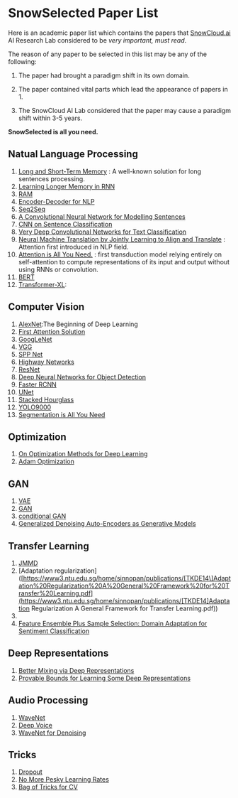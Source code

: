 # SnowSelected Paper List

Here is an academic paper list which contains the papers that [SnowCloud.ai](https://www.snowcloud.ai) AI Research Lab considered to be *very important, must read*.

The reason of any paper to be selected in this list may be any of the following:

1. The paper had brought a paradigm shift in its own domain.

2. The paper contained vital parts which lead the appearance of papers in 1.

3. The SnowCloud AI Lab considered that the paper may cause a paradigm shift within 3-5 years.

**SnowSelected  is all you need.**

## Natual Language Processing

1. [Long and Short-Term Memory](https://www.mitpressjournals.org/doi/10.1162/neco.1997.9.8.1735) : A well-known solution for long sentences processing.
2. [Learning Longer Memory in RNN](https://arxiv.org/pdf/1412.7753.pdf)
3. [RAM](https://arxiv.org/pdf/1406.6247.pdf)
4. [Encoder-Decoder for NLP](https://arxiv.org/pdf/1406.1078.pdf)
5. [Seq2Seq](https://arxiv.org/pdf/1409.3215.pdf)
6. [A Convolutional Neural Network for Modelling Sentences](https://arxiv.org/pdf/1404.2188.pdf)
7. [CNN on Sentence Classification](https://arxiv.org/pdf/1408.5882.pdf)
8. [Very Deep Convolutional Networks
   for Text Classification](https://arxiv.org/pdf/1606.01781.pdf)
9. [Neural Machine Translation by Jointly Learning to Align and Translate](https://arxiv.org/pdf/1409.0473.pdf) : Attention first introduced in NLP field.
10. [Attention is All You Need.](https://arxiv.org/abs/1706.03762) : first transduction model relying
    entirely on self-attention to compute representations of its input and output without using RNNs or
    convolution.
11. [BERT](https://arxiv.org/abs/1810.04805)
12. [Transformer-XL](https://arxiv.org/abs/1901.02860): 

## Computer Vision

1. [AlexNet](https://dl.acm.org/citation.cfm?id=3065386):The Beginning of Deep Learning
2. [First Attention Solution](https://arxiv.org/abs/1109.3737)
3. [GoogLeNet](https://www.cs.unc.edu/~wliu/papers/GoogLeNet.pdf)
4. [VGG](https://arxiv.org/pdf/1409.1556.pdf)
5. [SPP Net](https://arxiv.org/pdf/1406.4729.pdf)
6. [Highway Networks](https://papers.nips.cc/paper/5850-training-very-deep-networks.pdf)
7. [ResNet](https://arxiv.org/pdf/1512.03385.pdf)
8. [Deep Neural Networks for Object Detection](https://pdfs.semanticscholar.org/713f/73ce5c3013d9fb796c21b981dc6629af0bd5.pdf)
9. [Faster RCNN](https://arxiv.org/pdf/1506.01497.pdf)
10. [UNet](https://arxiv.org/pdf/1505.04597.pdf)
11. [Stacked Hourglass](https://arxiv.org/pdf/1603.06937.pdf)
12. [YOLO9000](https://arxiv.org/pdf/1612.08242.pdf)
13. [Segmentation is All You Need](https://arxiv.org/pdf/1904.13300.pdf)

## Optimization

1. [On Optimization Methods for Deep Learning](http://ai.stanford.edu/~ang/papers/icml11-OptimizationForDeepLearning.pdf)
2. [Adam Optimization](https://arxiv.org/pdf/1412.6980.pdf)

## GAN

1. [VAE](https://arxiv.org/abs/1312.6114)
2. [GAN](https://arxiv.org/pdf/1406.2661.pdf)
3. [conditional GAN](https://arxiv.org/pdf/1411.1784.pdf)
4. [Generalized Denoising Auto-Encoders as Generative Models](http://papers.nips.cc/paper/5023-generalized-denoising-auto-encoders-as-generative-models.pdf)

## Transfer Learning

1. [JMMD](https://www.cv-foundation.org/openaccess/content_iccv_2013/papers/Long_Transfer_Feature_Learning_2013_ICCV_paper.pdf)
2. [Adaptation regularization]([https://www3.ntu.edu.sg/home/sinnopan/publications/[TKDE14\]Adaptation%20Regularization%20A%20General%20Framework%20for%20Transfer%20Learning.pdf](https://www3.ntu.edu.sg/home/sinnopan/publications/[TKDE14]Adaptation Regularization A General Framework for Transfer Learning.pdf))
3. 
4. [Feature Ensemble Plus Sample Selection: Domain Adaptation for Sentiment Classification](http://www.nlpr.ia.ac.cn/2013papers/gjkw/gk107.pdf)

## Deep Representations

1. [Better Mixing via Deep Representations](https://arxiv.org/pdf/1207.4404.pdf)
2. [Provable Bounds for Learning Some Deep
   Representations](https://arxiv.org/pdf/1310.6343.pdf)

## Audio Processing

1. [WaveNet](https://arxiv.org/pdf/1609.03499.pdf)
2. [Deep Voice](https://arxiv.org/pdf/1702.07825.pdf)
3. [WaveNet for Denoising](https://arxiv.org/pdf/1706.07162.pdf)

## Tricks

1. [Dropout](http://papers.nips.cc/paper/4882-dropout-training-as-adaptive-regularization.pdf)
2. [No More Pesky Learning Rates](https://arxiv.org/pdf/1206.1106.pdf)
3. [Bag of Tricks for CV](https://arxiv.org/pdf/1812.01187.pdf)

